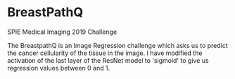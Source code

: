 # BreastPathQ
SPIE Medical Imaging 2019 Challenge

The BreastpathQ is an Image Regression challenge which asks us to predict the cancer cellularity of the tissue in the image. I have modified the activation of the last layer of the ResNet model to 'sigmoid' to give us regression values between 0 and 1.
